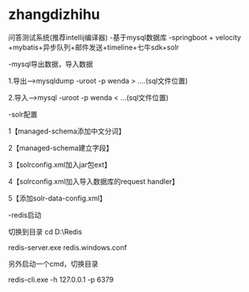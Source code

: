 # zhangdizhihu
问答测试系统(推荐intellij编译器)
-基于mysql数据库
-springboot + velocity +mybatis+异步队列+邮件发送+timeline+七牛sdk+solr

-mysql导出数据，导入数据

1.导出-->mysqldump -uroot -p wenda > ....(sql文件位置)

2.导入-->mysql -uroot -p wenda < ...(sql文件位置)

-solr配置

1【managed-schema添加中文分词】

2【managed-schema建立字段】

3【solrconfig.xml加入jar包ext】

4【solrconfig.xml加入导入数据库的request handler】

5【添加solr-data-config.xml】

-redis启动

切换到目录 cd D:\Redis

redis-server.exe redis.windows.conf

另外启动一个cmd，切换目录

redis-cli.exe -h 127.0.0.1 -p 6379


